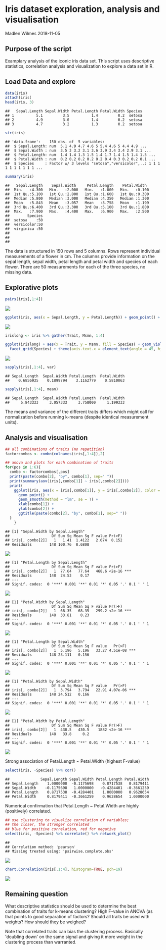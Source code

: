Iris dataset exploration, analysis and visualisation
================
Madlen Wilmes
2018-11-05

Purpose of the script
---------------------

Examplary analysis of the iconic iris data set. This script uses descriptive statistics, correlation analysis and visualization to explore a data set in R.

Load Data and explore
---------------------

``` r
data(iris)
attach(iris)
head(iris, 3)
```

    ##   Sepal.Length Sepal.Width Petal.Length Petal.Width Species
    ## 1          5.1         3.5          1.4         0.2  setosa
    ## 2          4.9         3.0          1.4         0.2  setosa
    ## 3          4.7         3.2          1.3         0.2  setosa

``` r
str(iris)
```

    ## 'data.frame':    150 obs. of  5 variables:
    ##  $ Sepal.Length: num  5.1 4.9 4.7 4.6 5 5.4 4.6 5 4.4 4.9 ...
    ##  $ Sepal.Width : num  3.5 3 3.2 3.1 3.6 3.9 3.4 3.4 2.9 3.1 ...
    ##  $ Petal.Length: num  1.4 1.4 1.3 1.5 1.4 1.7 1.4 1.5 1.4 1.5 ...
    ##  $ Petal.Width : num  0.2 0.2 0.2 0.2 0.2 0.4 0.3 0.2 0.2 0.1 ...
    ##  $ Species     : Factor w/ 3 levels "setosa","versicolor",..: 1 1 1 1 1 1 1 1 1 1 ...

``` r
summary(iris)
```

    ##   Sepal.Length    Sepal.Width     Petal.Length    Petal.Width   
    ##  Min.   :4.300   Min.   :2.000   Min.   :1.000   Min.   :0.100  
    ##  1st Qu.:5.100   1st Qu.:2.800   1st Qu.:1.600   1st Qu.:0.300  
    ##  Median :5.800   Median :3.000   Median :4.350   Median :1.300  
    ##  Mean   :5.843   Mean   :3.057   Mean   :3.758   Mean   :1.199  
    ##  3rd Qu.:6.400   3rd Qu.:3.300   3rd Qu.:5.100   3rd Qu.:1.800  
    ##  Max.   :7.900   Max.   :4.400   Max.   :6.900   Max.   :2.500  
    ##        Species  
    ##  setosa    :50  
    ##  versicolor:50  
    ##  virginica :50  
    ##                 
    ##                 
    ## 

The data is structured in 150 rows and 5 columns. Rows represent individual measurements of a flower in cm. The columns provide information on the sepal length, sepal width, petal length and petal width and species of each flower. There are 50 measurements for each of the three species, no missing data.

Explorative plots
-----------------

``` r
pairs(iris[,1:4])
```

![](iris_exploration_files/figure-markdown_github/simple%20correlation%20matrix-1.png)

``` r
ggplot(iris, aes(x = Sepal.Length, y = Petal.Length)) + geom_point() + aes(color = Species)
```

![](iris_exploration_files/figure-markdown_github/sepal%20by%20petal%20length%20by%20species-1.png)

``` r
irislong <- iris %>% gather(Trait, Msmn, 1:4)
```

``` r
ggplot(irislong) + aes(x = Trait, y = Msmn, fill = Species) + geom_violin() +
  facet_grid(Species) + theme(axis.text.x = element_text(angle = 45, hjust=1))
```

![](iris_exploration_files/figure-markdown_github/violin%20plot%20for%20each%20trait%20and%20species-1.png)

``` r
sapply(iris[,1:4], var)
```

    ## Sepal.Length  Sepal.Width Petal.Length  Petal.Width 
    ##    0.6856935    0.1899794    3.1162779    0.5810063

``` r
sapply(iris[,1:4], mean)
```

    ## Sepal.Length  Sepal.Width Petal.Length  Petal.Width 
    ##     5.843333     3.057333     3.758000     1.199333

The means and variance of the different traits differs which might call for normalization before running k-means (despite identical measurement units).

Analysis and visualisation
--------------------------

``` r
## all combinations of traits (no repetition)
factorcombos <- combn(colnames(iris[,1:4]),2)
```

``` r
## anova and plots for each combination of traits
for(pos in 1:6){
  combo <- factorcombos[,pos]
  print(paste(combo[2], "by", combo[1], sep=" "))
  print(summary(aov(iris[,combo[1]] ~ iris[,combo[2]])))
  print(
    ggplot(iris, aes(x = iris[,combo[1]], y = iris[,combo[2]], color = Species)) + 
      geom_point() + 
      geom_smooth(method = "lm", se = T) +
      xlab(combo[1]) +
      ylab(combo[2]) +
      ggtitle(paste(combo[2], "by", combo[1], sep=" "))
  )
    }
```

    ## [1] "Sepal.Width by Sepal.Length"
    ##                   Df Sum Sq Mean Sq F value Pr(>F)
    ## iris[, combo[2]]   1   1.41  1.4122   2.074  0.152
    ## Residuals        148 100.76  0.6808

![](iris_exploration_files/figure-markdown_github/unnamed-chunk-1-1.png)

    ## [1] "Petal.Length by Sepal.Length"
    ##                   Df Sum Sq Mean Sq F value Pr(>F)    
    ## iris[, combo[2]]   1  77.64   77.64   468.6 <2e-16 ***
    ## Residuals        148  24.53    0.17                   
    ## ---
    ## Signif. codes:  0 '***' 0.001 '**' 0.01 '*' 0.05 '.' 0.1 ' ' 1

![](iris_exploration_files/figure-markdown_github/unnamed-chunk-1-2.png)

    ## [1] "Petal.Width by Sepal.Length"
    ##                   Df Sum Sq Mean Sq F value Pr(>F)    
    ## iris[, combo[2]]   1  68.35   68.35   299.2 <2e-16 ***
    ## Residuals        148  33.81    0.23                   
    ## ---
    ## Signif. codes:  0 '***' 0.001 '**' 0.01 '*' 0.05 '.' 0.1 ' ' 1

![](iris_exploration_files/figure-markdown_github/unnamed-chunk-1-3.png)

    ## [1] "Petal.Length by Sepal.Width"
    ##                   Df Sum Sq Mean Sq F value   Pr(>F)    
    ## iris[, combo[2]]   1  5.196   5.196   33.27 4.51e-08 ***
    ## Residuals        148 23.111   0.156                     
    ## ---
    ## Signif. codes:  0 '***' 0.001 '**' 0.01 '*' 0.05 '.' 0.1 ' ' 1

![](iris_exploration_files/figure-markdown_github/unnamed-chunk-1-4.png)

    ## [1] "Petal.Width by Sepal.Width"
    ##                   Df Sum Sq Mean Sq F value   Pr(>F)    
    ## iris[, combo[2]]   1  3.794   3.794   22.91 4.07e-06 ***
    ## Residuals        148 24.512   0.166                     
    ## ---
    ## Signif. codes:  0 '***' 0.001 '**' 0.01 '*' 0.05 '.' 0.1 ' ' 1

![](iris_exploration_files/figure-markdown_github/unnamed-chunk-1-5.png)

    ## [1] "Petal.Width by Petal.Length"
    ##                   Df Sum Sq Mean Sq F value Pr(>F)    
    ## iris[, combo[2]]   1  430.5   430.5    1882 <2e-16 ***
    ## Residuals        148   33.8     0.2                   
    ## ---
    ## Signif. codes:  0 '***' 0.001 '**' 0.01 '*' 0.05 '.' 0.1 ' ' 1

![](iris_exploration_files/figure-markdown_github/unnamed-chunk-1-6.png)

Strong association of Petal.Length ~ Petal.Width (highest F-value)

``` r
select(iris, -Species) %>% cor()
```

    ##              Sepal.Length Sepal.Width Petal.Length Petal.Width
    ## Sepal.Length    1.0000000  -0.1175698    0.8717538   0.8179411
    ## Sepal.Width    -0.1175698   1.0000000   -0.4284401  -0.3661259
    ## Petal.Length    0.8717538  -0.4284401    1.0000000   0.9628654
    ## Petal.Width     0.8179411  -0.3661259    0.9628654   1.0000000

Numerical confirmation that Petal.Length ~ Petal.Width are highly (positively) correlated.

``` r
## use clustering to visualize correlation of variables; 
## the closer, the stronger correlated
## blue for positive correlation, red for negative
select(iris, -Species) %>% correlate() %>% network_plot()
```

    ## 
    ## Correlation method: 'pearson'
    ## Missing treated using: 'pairwise.complete.obs'

![](iris_exploration_files/figure-markdown_github/visualization%20of%20correlation%20matrix-1.png)

``` r
chart.Correlation(iris[,1:4], histogram=TRUE, pch=19)
```

![](iris_exploration_files/figure-markdown_github/plot%20sophisticated%20correlation%20matrix-1.png)

Remaining question
------------------

What descriptive statistics should be used to determine the best combination of traits for k-means clustering? High F-value in ANOVA (as that points to good separation of factors? Should all traits be used with weights? How should they be weighed?

Note that correlated traits can bias the clustering process. Basically 'doubling down' on the same signal and giving it more weight in the clustering process than warranted.
